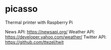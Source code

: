 # picasso
Thermal printer with Raspberry Pi

News API: https://newsapi.org/
Weather API: https://developer.yahoo.com/weather/
Twitter API: https://github.com/ttezel/twit